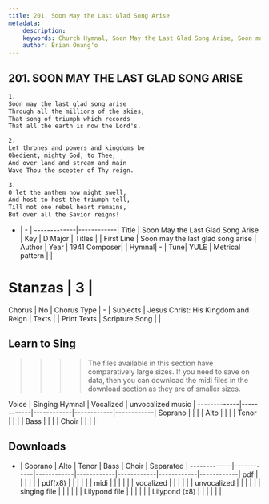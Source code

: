 ```yaml
---
title: 201. Soon May the Last Glad Song Arise
metadata:
    description: 
    keywords: Church Hymnal, Soon May the Last Glad Song Arise, Soon may the last glad song arise, 
    author: Brian Onang'o
---
```



## 201. SOON MAY THE LAST GLAD SONG ARISE

```txt
1.
Soon may the last glad song arise 
Through all the millions of the skies; 
That song of triumph which records 
That all the earth is now the Lord's. 

2.
Let thrones and powers and kingdoms be 
Obedient, mighty God, to Thee; 
And over land and stream and main 
Wave Thou the scepter of Thy reign. 

3.
O let the anthem now might swell, 
And host to host the triumph tell, 
Till not one rebel heart remains, 
But over all the Savior reigns!

```

- |   -  |
-------------|------------|
Title | Soon May the Last Glad Song Arise |
Key | D Major |
Titles |  |
First Line | Soon may the last glad song arise |
Author | 
Year | 1941
Composer|  |
Hymnal|  - |
Tune| YULE |
Metrical pattern | |
# Stanzas | 3 |
Chorus | No |
Chorus Type | - |
Subjects | Jesus Christ: His Kingdom and Reign |
Texts |  |
Print Texts | 
Scripture Song |  |
  
## Learn to Sing

>>>> The files available in this section have comparatively large sizes. If you need to save on data, then you can download the midi files in the download section as they are of smaller sizes.

Voice |  Singing Hymnal | Vocalized | unvocalized music |
-------------|------------|------------|------------|------------|
Soprano | | | |
Alto | | | |
Tenor | | | |
Bass | | | |
Choir | | | |

## Downloads

- |  Soprano | Alto | Tenor | Bass | Choir | Separated |
-------------|------------|------------|------------|------------|------------|------------|
pdf | | | | | |
pdf(x8) | | | | | |
midi | | | | | |
vocalized | | | | | |
unvocalized | | | | | |
singing file | | | | | |
Lilypond file | | | | | |
Lilypond (x8) | | | | | |
  